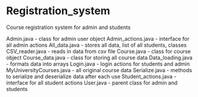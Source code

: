 # Registration_system
Course registration system for admin and students

Admin.java - class for admin user object
Admin_actions.java - interface for all admin actions
All_data.java - stores all data, list of all students, classes
CSV_reader.java - reads in data from csv file
Course.java - class for course object
Course_data.java - class for storing all course data
Data_loading.java - formats data into arrays
Login.java - login actions for students and admin
MyUniversityCourses.java - all original course data
Serialize.java - methods to serialize and deserialize data after each use
Student_actions.java -  interface for all student actions
User.java - parent class for admin and students
